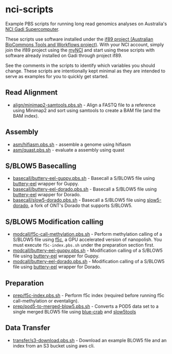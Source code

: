 # nci-scripts

Example PBS scripts for running long read genomics analyses on Australia's [NCI Gadi Supercomputer](https://nci.org.au/our-systems/hpc-systems).

These scripts use software installed under the [if89 project (Australian BioCommons Tools and Workflows project)](https://australianbiocommons.github.io/ables/if89/).  With your NCI account, simply join the if89 project using the [myNCI](https://my.nci.org.au/mancini/login?next=/mancini/) and start using these scripts with software already installed on Gadi through project if89.

See the comments in the scripts to identify which variables you should change. These scripts are intentionally kept minimal as they are intended to serve as examples for you to quickly get started.

## Read Alignment

- [align/minimap2-samtools.pbs.sh](align/minimap2-samtools.pbs.sh) - Align a FASTQ file to a reference using Minimap2 and sort using samtools to create a BAM file (and the BAM index).

## Assembly

- [asm/hifiasm.pbs.sh](asm/hifiasm.pbs.sh) - assemble a genome using hifiasm
- [asm/quast.pbs.sh](asm/quast.pbs.sh) - evaluate a assembly using quast

## S/BLOW5 Basecalling

- [basecall/buttery-eel-guppy.pbs.sh](basecall/buttery-eel-guppy.pbs.sh) - Basecall a S/BLOW5 file using [buttery-eel](https://github.com/Psy-Fer/buttery-eel) wrapper for Guppy.
- [basecall/buttery-eel-dorado.pbs.sh](basecall/buttery-eel-dorado.pbs.sh) - Basecall a S/BLOW5 file using [buttery-eel](https://github.com/Psy-Fer/buttery-eel) wrapper for Dorado.
- [basecall/slow5-dorado.pbs.sh](basecall/slow5-dorado.pbs.sh) - Basecall a S/BLOW5 file using [slow5-dorado](https://github.com/hiruna72/slow5-dorado/releases/), a fork of ONT's Dorado that supports S/BLOW5.

## S/BLOW5 Modification calling

- [modcall/f5c-call-methylation.pbs.sh](modcall/f5c-call-methylation.pbs.sh) - Perform methylation calling of a S/BLOW5 file using [f5c](https://github.com/hasindu2008/f5c/), a GPU accelerated version of nanopolish. You must execute `f5c-index.pbs.sh` under the preparation section first.
- [modcall/buttery-eel-guppy.pbs.sh](modcall/buttery-eel-guppy.pbs.sh) - Modification calling of a S/BLOW5 file using [buttery-eel](https://github.com/Psy-Fer/buttery-eel) wrapper for Guppy.
- [modcall/buttery-eel-dorado.pbs.sh](modcall/buttery-eel-dorado.pbs.sh) - Modification calling of a S/BLOW5 file using [buttery-eel](https://github.com/Psy-Fer/buttery-eel) wrapper for Dorado.


## Preparation

- [prep/f5c-index.pbs.sh](prep/f5c-index.pbs.sh) - Perform f5c index (required before running f5c call-methylation or eventalign).
- [prep/pod5-to-merged-blow5.pbs.sh](prep/pod5-to-merged-blow5.pbs.sh) - Converts a POD5 data set to a single merged BLOW5 file using [blue-crab](https://github.com/Psy-Fer/blue-crab) and [slow5tools](https://github.com/hasindu2008/slow5tools)

## Data Transfer

- [transfer/s3-download.pbs.sh](transfer/s3-download.pbs.sh) - Download an example BLOW5 file and an index from an S3 bucket using aws cli.
